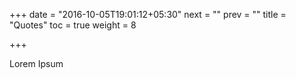 +++
date = "2016-10-05T19:01:12+05:30"
next = ""
prev = ""
title = "Quotes"
toc = true
weight = 8

+++

Lorem Ipsum
